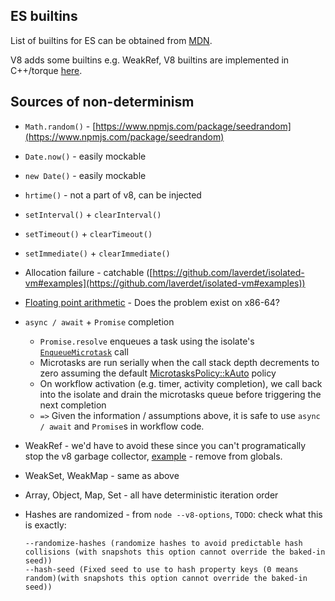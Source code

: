 ## ES builtins

List of builtins for ES can be obtained from [MDN](https://developer.mozilla.org/en-US/docs/Web/JavaScript/Reference/Global_Objects).

V8 adds some builtins e.g. WeakRef, V8 builtins are implemented in C++/torque [here](https://github.com/v8/v8/tree/master/src/builtins).


## Sources of non-determinism

- `Math.random()` - [https://www.npmjs.com/package/seedrandom](https://www.npmjs.com/package/seedrandom)
- `Date.now()` - easily mockable
- `new Date()` - easily mockable
- `hrtime()` - not a part of v8, can be injected
- `setInterval()` + `clearInterval()`
- `setTimeout()` + `clearTimeout()`
- `setImmediate()` + `clearImmediate()`
- Allocation failure - catchable ([https://github.com/laverdet/isolated-vm#examples](https://github.com/laverdet/isolated-vm#examples))
- [Floating point arithmetic](https://bugs.chromium.org/p/v8/issues/detail?id=436#c6) - Does the problem exist on x86-64?
- `async / await` + `Promise` completion
    - `Promise.resolve` enqueues a task using the isolate's [`EnqueueMicrotask`](https://github.com/v8/v8/blob/dc712da548c7fb433caed56af9a021d964952728/src/objects/objects.cc#L5467) call
    - Microtasks are run serially when the call stack depth decrements to zero assuming the default [MicrotasksPolicy::kAuto](https://v8.github.io/api/head/namespacev8.html#a2f183b102b3d1b7a30a805e8c53c04da) policy
    - On workflow activation (e.g. timer, activity completion), we call back into the isolate and drain the microtasks queue before triggering the next completion
    - `=>` Given the information / assumptions above, it is safe to use `async / await` and `Promise`s in workflow code.

- WeakRef - we'd have to avoid these since you can't programatically stop the v8 garbage collector, [example](https://v8.dev/blog/v8-release-84#javascript) - remove from globals.
- WeakSet, WeakMap - same as above
- Array, Object, Map, Set - all have deterministic iteration order
- Hashes are randomized - from `node --v8-options`, `TODO`: check what this is exactly:
    ```
    --randomize-hashes (randomize hashes to avoid predictable hash collisions (with snapshots this option cannot override the baked-in seed))
    --hash-seed (Fixed seed to use to hash property keys (0 means random)(with snapshots this option cannot override the baked-in seed))
    ```
